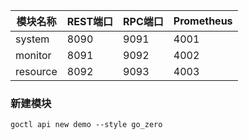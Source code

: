 | 模块名称     | REST端口 | RPC端口 | Prometheus |
|----------|--------|-------|------------|
| system   | 8090   | 9091  | 4001       |
| monitor  | 8091   | 9092  | 4002       |
| resource | 8092   | 9093  | 4003       |

### 新建模块
```shell
goctl api new demo --style go_zero
```